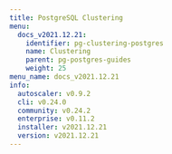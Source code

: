 ```yaml
---
title: PostgreSQL Clustering
menu:
  docs_v2021.12.21:
    identifier: pg-clustering-postgres
    name: Clustering
    parent: pg-postgres-guides
    weight: 25
menu_name: docs_v2021.12.21
info:
  autoscaler: v0.9.2
  cli: v0.24.0
  community: v0.24.2
  enterprise: v0.11.2
  installer: v2021.12.21
  version: v2021.12.21
---
```


